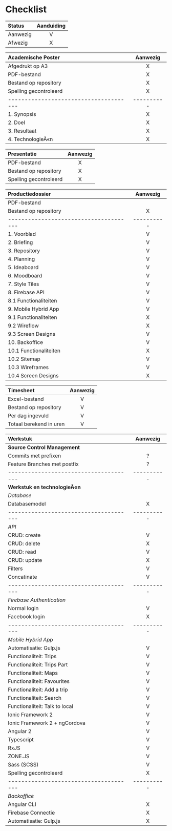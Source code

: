Checklist
=========

| Status   | Aanduiding |
|:---------|:----------:|
| Aanwezig |      V     |
| Afwezig  |      X     |

| Academische Poster                   | Aanwezig |
|:-------------------------------------|:--------:|
| Afgedrukt op A3                      |     X    |
| PDF-bestand                          |     X    |
| Bestand op repository                |     X    |
| Spelling gecontroleerd               |     X    |
|--------------------------------------|----------|
| 1. Synopsis                          |     X    |
| 2. Doel                              |     X    |
| 3. Resultaat                         |     X    |
| 4. TechnologieÃ«n                    |     X    |

| Presentatie                          | Aanwezig |
|:-------------------------------------|:--------:|
| PDF-bestand                          |     X    |
| Bestand op repository                |     X    |
| Spelling gecontroleerd               |     X    |

| Productiedossier                     | Aanwezig |
|:-------------------------------------|:--------:|
| PDF-bestand                          |          |
| Bestand op repository                |     X    |
|--------------------------------------|----------|
|  1.  Voorblad                        |     V    |
|  2.  Briefing                        |     V    |
|  3.  Repository                      |     V    |
|  4.  Planning                        |     V    |
|  5.  Ideaboard                       |     V    |
|  6.  Moodboard                       |     V    |
|  7.  Style Tiles                     |     V    |
|  8.  Firebase API                    |     V    |
|  8.1 Functionaliteiten               |     V    |
|  9.  Mobile Hybrid App               |     V    |
|  9.1 Functionaliteiten               |     X    |
|  9.2 Wireflow                        |     X    |
|  9.3 Screen Designs                  |     V    |
| 10.  Backoffice                      |     V    |
| 10.1 Functionaliteiten               |     X    |
| 10.2 Sitemap                         |     V    |
| 10.3 Wireframes                      |     V    |
| 10.4 Screen Designs                  |     X    |

| Timesheet                            | Aanwezig |
|:-------------------------------------|:--------:|
| Excel-bestand                        |     V    |
| Bestand op repository                |     V    |
| Per dag ingevuld                     |     V    |
| Totaal berekend in uren              |     V    |

| Werkstuk                             | Aanwezig |
|:-------------------------------------|:--------:|
| **Source Control Management**        |          |
|   Commits met prefixen               |     ?    |
|   Feature Branches met postfix       |     ?    |
|--------------------------------------|----------|
| **Werkstuk en technologieÃ«n**       |          |
|  *Database*                          |          |
|   Databasemodel                      |     X    |
|--------------------------------------|----------|
|  *API*                               |          |
|   CRUD: create                       |     V    |
|   CRUD: delete                       |     X    |
|   CRUD: read                         |     V    |
|   CRUD: update                       |     X    |
|   Filters                            |     V    |
|   Concatinate                        |     V    |
|--------------------------------------|----------|
|  *Firebase Authentication*           |          |
|   Normal login                       |     V    |
|   Facebook login                     |     X    |
|--------------------------------------|----------|
|  *Mobile Hybrid App*                 |          |
|   Automatisatie: Gulp.js             |     V    |
|   Functionaliteit: Trips             |     V    |
|   Functionaliteit: Trips Part        |     V    |
|   Functionaliteit: Maps              |     V    |
|   Functionaliteit: Favourites        |     V    |
|   Functionaliteit: Add a trip        |     V    |
|   Functionaliteit: Search            |     V    |
|   Functionaliteit: Talk to local     |     V    |
|   Ionic Framework 2                  |     V    |
|   Ionic Framework 2 + ngCordova      |     V    |
|   Angular 2                          |     V    |
|   Typescript                         |     V    |
|   RxJS                               |     V    |
|   ZONE.JS                            |     V    |
|   Sass (SCSS)                        |     V    |
|   Spelling gecontroleerd             |     X    |
|--------------------------------------|----------|
|  *Backoffice*                        |          |
|   Angular CLI                        |     X    |
|   Firebase Connectie                 |     X    |
|   Automatisatie: Gulp.js             |     X    |